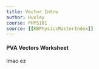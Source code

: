```yaml
---
title: Vector Intro 
author: Huxley 
course: PHYS101
source: [[KBPhysicsMasterIndex]]
---
```


#### PVA Vectors Worksheet


lmao ez
































